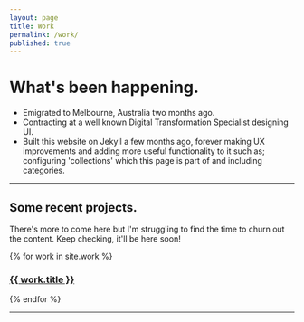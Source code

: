 ```yaml
---
layout: page
title: Work
permalink: /work/
published: true
---
```


# What's been happening.

- Emigrated to Melbourne, Australia two months ago.
- Contracting at a well known Digital Transformation Specialist designing UI.
- Built this website on Jekyll a few months ago, forever making UX improvements and adding more useful functionality to it such as; configuring 'collections' which this page is part of and including categories.

---

## Some recent projects.
There's more to come here but I'm struggling to find the time to churn out the content. Keep checking, it'll be here soon!

{% for work in site.work %}
<h3>
<a href="{{ work.url | prepend: site.baseurl }}">{{ work.title }}</a>
</h3>
{% endfor %}

---
